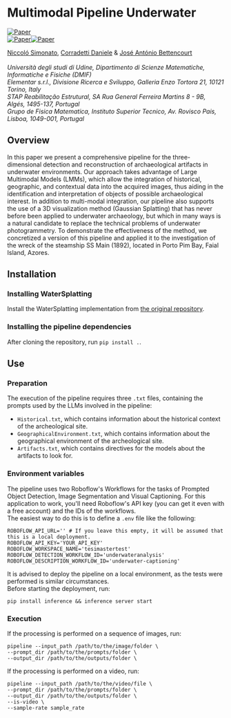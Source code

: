# Multimodal Pipeline Underwater
[![Paper](https://img.shields.io/badge/CS-Paper-b31b1b?logo=arxiv&logoColor=red)](https://arxiv.org/abs/2406.03207) <br>
[![Paper](https://img.shields.io/badge/3DGS-Underwater-blue)]()[![Paper](https://img.shields.io/badge/version-0.1-yellow)]() <br>

 [Niccoló Simonato](), [Corradetti Daniele](https://ualg.academia.edu/DanieleCorradetti) & [José António Bettencourt]()  <br><br>
*Università degli studi di Udine, Dipartimento di Scienze Matematiche, Informatiche e Fisiche (DMIF)* <br>
*Elementar s.r.l., Divisione Ricerca e Sviluppo, Galleria Enzo Tortora 21, 10121 Torino, Italy*<br>
*STAP Reabilitação Estrutural, SA Rua General Ferreira Martins 8 - 9B,  Algés, 1495-137, Portugal*<br>
*Grupo de Fisica Matematica, Instituto Superior Tecnico, Av. Rovisco Pais, Lisboa, 1049-001, Portugal* <br>



## Overview

In this paper we present a comprehensive pipeline for the three-dimensional detection and reconstruction of archaeological artifacts in underwater environments.
Our approach takes advantage of Large Multimodal Models (LMMs), which allow the integration of historical, geographic, and contextual data into the acquired images, thus aiding in the identification and interpretation of objects of possible archaeological interest.
In addition to multi-modal integration, our pipeline also supports the use of a 3D visualization method (Gaussian Splatting) that has never before been applied to underwater archaeology, but which in many ways is a natural candidate to replace the technical problems of underwater photogrammetry. To demonstrate the effectiveness of the method, we concretized a version of this pipeline and applied it to the investigation of the wreck of the steamship SS Main (1892), located in Porto Pim Bay, Faial Island, Azores.

## Installation

### Installing WaterSplatting

Install the WaterSplatting implementation from [the original repository](https://github.com/water-splatting/water-splatting).

### Installing the pipeline dependencies

After cloning the repository, run `pip install .`.

## Use

### Preparation

The execution of the pipeline requires three `.txt` files, containing the prompts used by the LLMs involved in the pipeline:

* `Historical.txt`, which contains information about the historical context of the archeological site.
* `GeographicalEnvironment.txt`, which contains information about the geographical environment of the archeological site.
* `Artifacts.txt`, which contains directives for the models about the artifacts to look for.

### Environment variables

The pipeline uses two Roboflow's Workflows for the tasks of Prompted Object Detection, Image Segmentation and Visual Captioning. For this application to work, you'll need Roboflow's API key (you can get it even with a free account) and the IDs of the workflows.    
The easiest way to do this is to define a `.env` file like the following:
```
ROBOFLOW_API_URL='' # If you leave this empty, it will be assumed that this is a local deployment.  
ROBOFLOW_API_KEY='YOUR_API_KEY'
ROBOFLOW_WORKSPACE_NAME='tesimastertest' 
ROBOFLOW_DETECTION_WORKFLOW_ID='underwateranalysis'
ROBOFLOW_DESCRIPTION_WORKFLOW_ID='underwater-captioning'
``` 

It is advised to deploy the pipeline on a local environment, as the tests were performed is similar circumstances.   
Before starting the deployment, run:
```
pip install inference && inference server start
``` 

### Execution

If the processing is performed on a sequence of images, run:

```
pipeline --input_path /path/to/the/image/folder \
--prompt_dir /path/to/the/prompts/folder \
--output_dir /path/to/the/outputs/folder \
```

If the processing is performed on a video, run:


```
pipeline --input_path /path/to/the/video/file \
--prompt_dir /path/to/the/prompts/folder \
--output_dir /path/to/the/outputs/folder \
--is-video \
--sample-rate sample_rate
```


